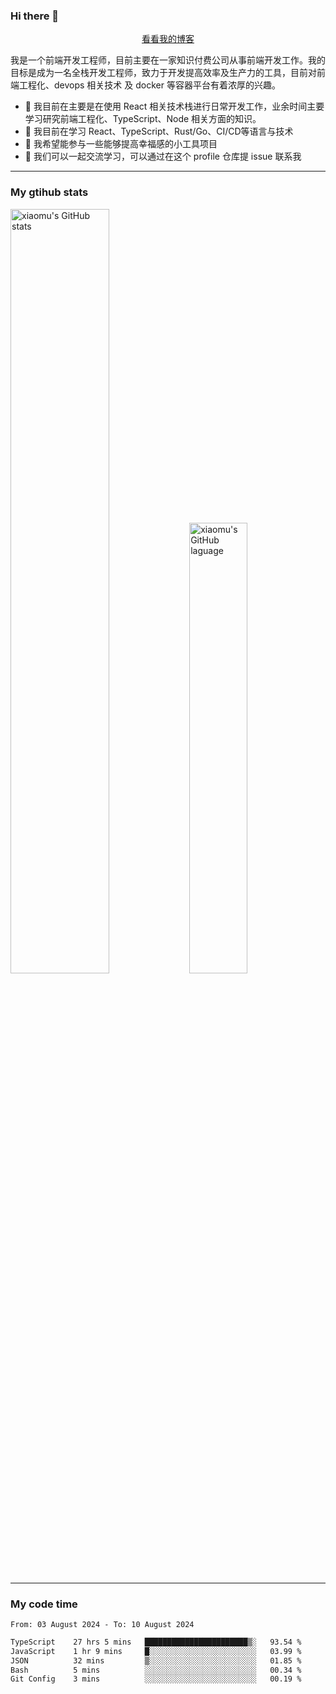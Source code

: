 ### Hi there 👋

<p align="center">
  <a href="https://blog.realjacket.fun">看看我的博客</a>
</p>

我是一个前端开发工程师，目前主要在一家知识付费公司从事前端开发工作。我的目标是成为一名全栈开发工程师，致力于开发提高效率及生产力的工具，目前对前端工程化、devops 相关技术 及 docker 等容器平台有着浓厚的兴趣。

- 🔭 我目前在主要是在使用 React 相关技术栈进行日常开发工作，业余时间主要学习研究前端工程化、TypeScript、Node 相关方面的知识。
- 🌱 我目前在学习 React、TypeScript、Rust/Go、CI/CD等语言与技术
- 👯 我希望能参与一些能够提高幸福感的小工具项目
- 💬 我们可以一起交流学习，可以通过在这个 profile 仓库提 issue 联系我

***

### My gtihub stats

<a><img src="https://github-readme-stats-git-masterrstaa-rickstaa.vercel.app/api?username=real-jacket&&show_icons=true" title="xiaomu's GitHub stats" alt="xiaomu's GitHub stats" style="width:56%;"/></a>
<a><img src="https://github-readme-stats-git-masterrstaa-rickstaa.vercel.app/api/top-langs/?username=real-jacket&layout=compact" title="xiaomu's GitHub laguage" alt="xiaomu's GitHub laguage" style="width:43%;"/><a/>

***

### My code time

<!--START_SECTION:waka-->

```txt
From: 03 August 2024 - To: 10 August 2024

TypeScript    27 hrs 5 mins   ███████████████████████▒░   93.54 %
JavaScript    1 hr 9 mins     █░░░░░░░░░░░░░░░░░░░░░░░░   03.99 %
JSON          32 mins         ▒░░░░░░░░░░░░░░░░░░░░░░░░   01.85 %
Bash          5 mins          ░░░░░░░░░░░░░░░░░░░░░░░░░   00.34 %
Git Config    3 mins          ░░░░░░░░░░░░░░░░░░░░░░░░░   00.19 %
```

<!--END_SECTION:waka-->

